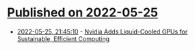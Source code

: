 # [Published on 2022-05-25](index.md)

* [2022-05-25, 21:45:10](https://news.ycombinator.com/item?id=31511014) - [Nvidia Adds Liquid-Cooled GPUs for Sustainable, Efficient Computing](https://blogs.nvidia.com/blog/2022/05/23/liquid-cooled-gpus-computex/)
